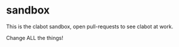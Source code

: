 sandbox
=======

This is the clabot sandbox, open pull-requests to see clabot at work.

Change ALL the things!